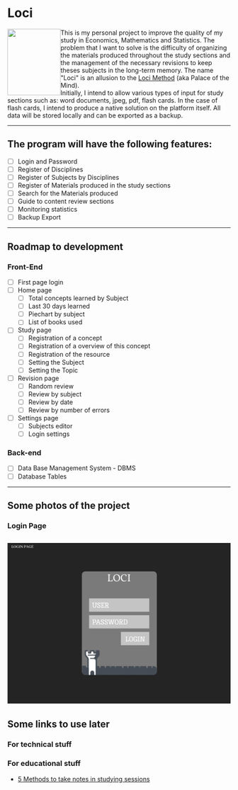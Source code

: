 # Loci

<img align="left" src="https://upload.wikimedia.org/wikipedia/commons/thumb/2/2f/%C5%BDusem_Castle_1863.jpg/433px-%C5%BDusem_Castle_1863.jpg" width="120" height="150" /> 

This is my personal project to improve the quality of my study in Economics, Mathematics and Statistics. The problem that I want to solve is the difficulty of organizing the materials produced throughout the study sections and the management of the necessary revisions to keep theses subjects in the long-term memory. The name "Loci" is an allusion to the [Loci Method](https://en.wikipedia.org/wiki/Method_of_loci) (aka Palace of the Mind). <br/>
Initially, I intend to allow various types of input for study sections such as: word documents, jpeg, pdf, flash cards. In the case of flash cards, I intend to produce a native solution on the platform itself. All data will be stored locally and can be exported as a backup.

---

## The program will have the following features:
- [ ] Login and Password
- [ ] Register of Disciplines
- [ ] Register of Subjects by Disciplines
- [ ] Register of Materials produced in the study sections
- [ ] Search for the Materials produced
- [ ] Guide to content review sections
- [ ] Monitoring statistics
- [ ] Backup Export 

---

## Roadmap to development
### Front-End
- [ ] First page login
- [ ] Home page
  - [ ] Total concepts learned by Subject
  - [ ] Last 30 days learned
  - [ ] Piechart by subject
  - [ ] List of books used
- [ ] Study page
  - [ ] Registration of a concept
  - [ ] Registration of a overview of this concept
  - [ ] Registration of the resource
  - [ ] Setting the Subject
  - [ ] Setting the Topic
- [ ] Revision page
  - [ ] Random review
  - [ ] Review by subject
  - [ ] Review by date
  - [ ] Review by number of errors
- [ ] Settings page
  - [ ] Subjects editor
  - [ ] Login settings

### Back-end
- [ ] Data Base Management System - DBMS
- [ ] Database Tables

---

## Some photos of the project
### Login Page
![Login Page](ASSETS/screenshot_1.png)
---

## Some links to use later
### For technical stuff

### For educational stuff
 - [5 Methods to take notes in studying sessions](https://www.oxfordlearning.com/5-effective-note-taking-methods/)